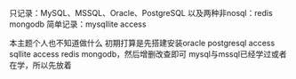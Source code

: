 只记录：MySQL、MSSQL、Oracle、PostgreSQL  以及两种非nosql：redis mongodb
简单记录：mysqllite access


本主题个人也不知道做什么
初期打算是先搭建安装oracle postgresql access sqllite access redis mongodb，然后增删改查即可
mysql与mssql已经学过或者在学，所以先放着




